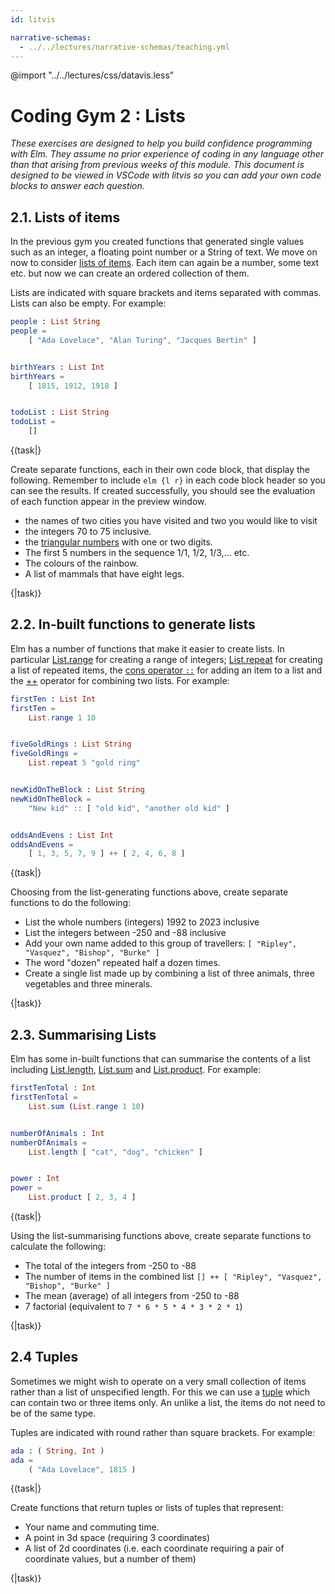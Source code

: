 ```yaml
---
id: litvis

narrative-schemas:
  - ../../lectures/narrative-schemas/teaching.yml
---
```


@import "../../lectures/css/datavis.less"

<!-- Everything above this line should probably be left untouched. -->

# Coding Gym 2 : Lists

_These exercises are designed to help you build confidence programming with Elm. They assume no prior experience of coding in any language other than that arising from previous weeks of this module. This document is designed to be viewed in VSCode with litvis so you can add your own code blocks to answer each question._

## 2.1. Lists of items

In the previous gym you created functions that generated single values such as an integer, a floating point number or a String of text. We move on now to consider [lists of items](https://package.elm-lang.org/packages/elm/core/latest/List). Each item can again be a number, some text etc. but now we can create an ordered collection of them.

Lists are indicated with square brackets and items separated with commas. Lists can also be empty. For example:

```elm {l}
people : List String
people =
    [ "Ada Lovelace", "Alan Turing", "Jacques Bertin" ]


birthYears : List Int
birthYears =
    [ 1815, 1912, 1918 ]


todoList : List String
todoList =
    []
```

{(task|}

Create separate functions, each in their own code block, that display the following. Remember to include `elm {l r}` in each code block header so you can see the results. If created successfully, you should see the evaluation of each function appear in the preview window.

- the names of two cities you have visited and two you would like to visit
- the integers 70 to 75 inclusive.
- the [triangular numbers](https://en.wikipedia.org/wiki/Triangular_number) with one or two digits.
- The first 5 numbers in the sequence 1/1, 1/2, 1/3,... etc.
- The colours of the rainbow.
- A list of mammals that have eight legs.

{|task)}

## 2.2. In-built functions to generate lists

Elm has a number of functions that make it easier to create lists. In particular [List.range](https://package.elm-lang.org/packages/elm/core/latest/List#range) for creating a range of integers; [List.repeat](https://package.elm-lang.org/packages/elm/core/latest/List#repeat) for creating a list of repeated items, the [cons operator `::`](<https://package.elm-lang.org/packages/elm/core/latest/List#(::)>) for adding an item to a list and the [++](https://package.elm-lang.org/packages/elm/core/latest/Basics#++) operator for combining two lists. For example:

```elm {l r}
firstTen : List Int
firstTen =
    List.range 1 10


fiveGoldRings : List String
fiveGoldRings =
    List.repeat 5 "gold ring"


newKidOnTheBlock : List String
newKidOnTheBlock =
    "New kid" :: [ "old kid", "another old kid" ]


oddsAndEvens : List Int
oddsAndEvens =
    [ 1, 3, 5, 7, 9 ] ++ [ 2, 4, 6, 8 ]
```

{(task|}

Choosing from the list-generating functions above, create separate functions to do the following:

- List the whole numbers (integers) 1992 to 2023 inclusive
- List the integers between -250 and -88 inclusive
- Add your own name added to this group of travellers: `[ "Ripley", "Vasquez", "Bishop", "Burke" ]`
- The word "dozen" repeated half a dozen times.
- Create a single list made up by combining a list of three animals, three vegetables and three minerals.

{|task)}

## 2.3. Summarising Lists

Elm has some in-built functions that can summarise the contents of a list including [List.length](https://package.elm-lang.org/packages/elm/core/latest/List#length), [List.sum](https://package.elm-lang.org/packages/elm/core/latest/List#sum) and [List.product](https://package.elm-lang.org/packages/elm/core/latest/List#product). For example:

```elm {l r}
firstTenTotal : Int
firstTenTotal =
    List.sum (List.range 1 10)


numberOfAnimals : Int
numberOfAnimals =
    List.length [ "cat", "dog", "chicken" ]


power : Int
power =
    List.product [ 2, 3, 4 ]
```

{(task|}

Using the list-summarising functions above, create separate functions to calculate the following:

- The total of the integers from -250 to -88
- The number of items in the combined list `[] ++ [ "Ripley", "Vasquez", "Bishop", "Burke" ]`
- The mean (average) of all integers from -250 to -88
- 7 factorial (equivalent to `7 * 6 * 5 * 4 * 3 * 2 * 1`)

{|task)}

## 2.4 Tuples

Sometimes we might wish to operate on a very small collection of items rather than a list of unspecified length. For this we can use a [tuple](https://package.elm-lang.org/packages/elm/core/latest/Tuple) which can contain two or three items only. An unlike a list, the items do not need to be of the same type.

Tuples are indicated with round rather than square brackets. For example:

```elm {l r}
ada : ( String, Int )
ada =
    ( "Ada Lovelace", 1815 )
```

{(task|}

Create functions that return tuples or lists of tuples that represent:

- Your name and commuting time.
- A point in 3d space (requiring 3 coordinates)
- A list of 2d coordinates (i.e. each coordinate requiring a pair of coordinate values, but a number of them)

{|task)}
